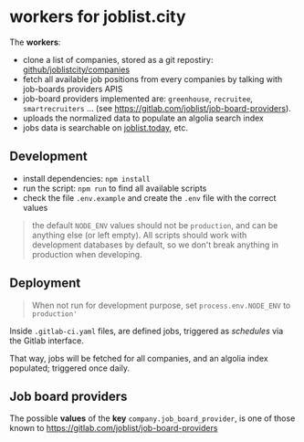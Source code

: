# workers for joblist.city

The **workers**:
- clone a list of companies, stored as a git repostiry: [github/joblistcity/companies](https://github.com/joblistcity/companies)
- fetch all available job positions from every companies by talking with job-boards providers APIS
- job-board providers implemented are: `greenhouse`, `recruitee`, `smartrecruiters` ... (see https://gitlab.com/joblist/job-board-providers).
- uploads the normalized data to populate an algolia search index
- jobs data is searchable on [joblist.today](https://joblist.today), etc.

## Development

- install dependencies: `npm install`
- run the script: `npm run` to find all available scripts
- check the file `.env.example` and create the `.env` file with the correct values

> the default `NODE_ENV` values should not be `production`, and can be anything else (or left empty). All scripts should work with development databases by default, so we don't break anything in production when developing.

## Deployment

> When not run for development purpose, set `process.env.NODE_ENV` to `production'`

Inside `.gitlab-ci.yaml` files, are defined jobs, triggered as
*schedules* via the Gitlab interface.

That way, jobs will be fetched for all companies, and an algolia index populated; triggered once daily.

## Job board providers

The possible **values** of the **key** `company.job_board_provider`, is one of those known to https://gitlab.com/joblist/job-board-providers
